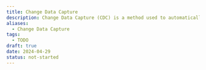 ```yaml
---
title: Change Data Capture
description: Change Data Capture (CDC) is a method used to automatically track and capture changes in data in a database, enabling real-time data integration and analysis.
aliases:
  - Change Data Capture
tags:
  - TODO
draft: true
date: 2024-04-29
status: not-started
---
```

